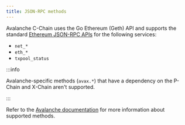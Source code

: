```yaml
---
title: JSON-RPC methods
---
```


Avalanche C-Chain uses the Go Ethereum (Geth) API and supports the standard [Ethereum JSON-RPC APIs](../../ethereum/json-rpc-methods/index.md) for the following services:

- `net_*`
- `eth_*`
- `txpool_status`

:::info

Avalanche-specific methods (`avax.*`) that have a dependency on the P-Chain and X-Chain aren't supported.

:::

Refer to the [Avalanche documentation](https://docs.avax.network/api-reference/c-chain/api) for more
information about supported methods.
